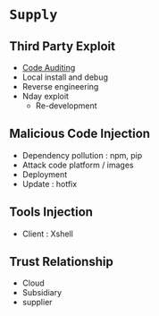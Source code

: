 # `Supply`
## Third Party Exploit
  - [Code Auditing](https://github.com/Jayway007/Offense-and-Deffense/tree/main/Offense/Pentest/Code-Audit)
  - Local install and debug
  - Reverse engineering  
  - Nday exploit
    - Re-development
  
## Malicious Code Injection
  - Dependency pollution : npm, pip
  - Attack code platform / images 
  - Deployment
  - Update : hotfix

## Tools Injection
  - Client : Xshell
  
## Trust Relationship
  - Cloud
  - Subsidiary
  - supplier
